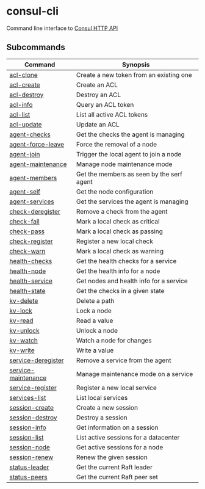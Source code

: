 # consul-cli

Command line interface to [Consul HTTP API](https://consul.io/docs/agent/http.html)

## Subcommands

| Command | Synopsis |
| ------- | -------- |
| [acl-clone](https://github.com/CiscoCloud/consul-cli/wiki/ACL#acl-clone) | Create a new token from an existing one
| [acl-create](https://github.com/CiscoCloud/consul-cli/wiki/ACL#acl-create) | Create an ACL
| [acl-destroy](https://github.com/CiscoCloud/consul-cli/wiki/ACL#acl-destroy) | Destroy an ACL
| [acl-info](https://github.com/CiscoCloud/consul-cli/wiki/ACL#acl-info) | Query an ACL token
| [acl-list](https://github.com/CiscoCloud/consul-cli/wiki/ACL#acl-list) | List all active ACL tokens
| [acl-update](https://github.com/CiscoCloud/consul-cli/wiki/ACL#acl-update) | Update an ACL
| [agent-checks](https://github.com/CiscoCloud/consul-cli/wiki/Agent#agent-checks) | Get the checks the agent is managing
| [agent-force-leave](https://github.com/CiscoCloud/consul-cli/wiki/Agent#agent-force-leave) | Force the removal of a node
| [agent-join](https://github.com/CiscoCloud/consul-cli/wiki/Agent#agent-join) | Trigger the local agent to join a node
| [agent-maintenance](https://github.com/CiscoCloud/consul-cli/wiki/Agent#agent-maintenance) | Manage node maintenance mode
| [agent-members](https://github.com/CiscoCloud/consul-cli/wiki/Agent#agent-members) | Get the members as seen by the serf agent
| [agent-self](https://github.com/CiscoCloud/consul-cli/wiki/Agent#agent-self) | Get the node configuration
| [agent-services](https://github.com/CiscoCloud/consul-cli/wiki/Agent#agent-services) | Get the services the agent is managing
| [check-deregister](https://github.com/CiscoCloud/consul-cli/wiki/Check#check-deregister) | Remove a check from the agent
| [check-fail](https://github.com/CiscoCloud/consul-cli/wiki/Check#check-fail) | Mark a local check as critical
| [check-pass](https://github.com/CiscoCloud/consul-cli/wiki/Check#check-pass) | Mark a local check as passing
| [check-register](https://github.com/CiscoCloud/consul-cli/wiki/Check#check-register) | Register a new local check
| [check-warn](https://github.com/CiscoCloud/consul-cli/wiki/Check#check-warn) | Mark a local check as warning
| [health-checks](https://github.com/CiscoCloud/consul-cli/wiki/Health#health-checks) | Get the health checks for a service
| [health-node](https://github.com/CiscoCloud/consul-cli/wiki/Health#health-node) | Get the health info for a node
| [health-service](https://github.com/CiscoCloud/consul-cli/wiki/Health#health-service) | Get nodes and health info for a service
| [health-state](https://github.com/CiscoCloud/consul-cli/wiki/Health#health-state) | Get the checks in a given state
| [kv-delete](https://github.com/CiscoCloud/consul-cli/wiki/KV#kv-delete) | Delete a path
| [kv-lock](https://github.com/CiscoCloud/consul-cli/wiki/KV#kv-lock) | Lock a node
| [kv-read](https://github.com/CiscoCloud/consul-cli/wiki/KV#kv-read) | Read a value
| [kv-unlock](https://github.com/CiscoCloud/consul-cli/wiki/KV#kv-unlock) | Unlock a node
| [kv-watch](https://github.com/CiscoCloud/consul-cli/wiki/KV#kv-watch) | Watch a node for changes
| [kv-write](https://github.com/CiscoCloud/consul-cli/wiki/KV#kv-write) | Write a value
| [service-deregister](https://github.com/CiscoCloud/consul-cli/wiki/Service#service-deregister) | Remove a service from the agent
| [service-maintenance](https://github.com/CiscoCloud/consul-cli/wiki/Service#service-maintenance) | Manage maintenance mode on a service
| [service-register](https://github.com/CiscoCloud/consul-cli/wiki/Service#service-register) | Register a new local service
| [services-list](https://github.com/CiscoCloud/consul-cli/wiki/Services#services-list) | List local services
| [session-create](https://github.com/CiscoCloud/consul-cli/wiki/Session#session-create) | Create a new session
| [session-destroy](https://github.com/CiscoCloud/consul-cli/wiki/Session#session-destroy) | Destroy a session
| [session-info](https://github.com/CiscoCloud/consul-cli/wiki/Session#session-info) | Get information on a session
| [session-list](https://github.com/CiscoCloud/consul-cli/wiki/Session#session-list) | List active sessions for a datacenter
| [session-node](https://github.com/CiscoCloud/consul-cli/wiki/Session#session-node) | Get active sessions for a node
| [session-renew](https://github.com/CiscoCloud/consul-cli/wiki/Session#session-renew) | Renew the given session
| [status-leader](https://github.com/CiscoCloud/consul-cli/wiki/Status#status-leader) | Get the current Raft leader
| [status-peers](https://github.com/CiscoCloud/consul-cli/wiki/Status#status-peers) | Get the current Raft peer set
